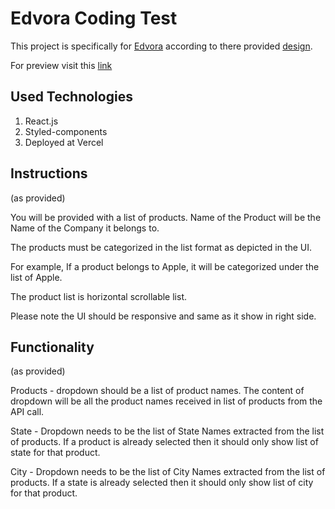 # Edvora Coding Test

This project is specifically for [Edvora](http://www.edvora.com/) according to there provided [design](https://www.figma.com/file/AsJwUrY29CeN2EnFAjSSMv/Assessment?node-id=0%3A1).

For preview visit this [link](https://edvora-coding-test.vercel.app/)

## Used Technologies

1. React.js
2. Styled-components
3. Deployed at Vercel

## Instructions

(as provided)

You will be provided with a list of products. Name of the Product will be the Name of the Company it belongs to.

The products must be categorized in the list format as depicted in the UI.

For example,
If a product belongs to Apple, it will be categorized under the list of Apple.

The product list is horizontal scrollable list.

Please note the UI should be responsive and same as it show in right side.

## Functionality

(as provided)

Products - dropdown should be a list of product names.
The content of dropdown will be all the product names received in list of products from the API call.

State - Dropdown needs to be the list of State Names extracted from the list of products. If a product is already selected then it should only show list of state for that product.

City - Dropdown needs to be the list of City Names extracted from the list of products. If a state is already selected then it should only show list of city for that product.
